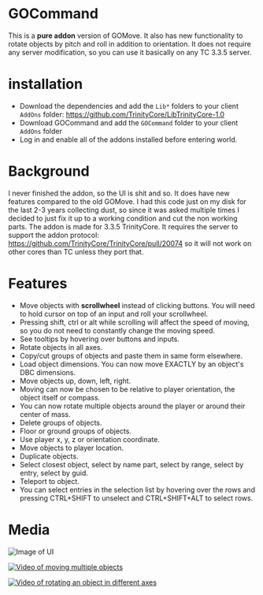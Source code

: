 # GOCommand
This is a **pure addon** version of GOMove. It also has new functionality to rotate objects by pitch and roll in addition to orientation.
It does not require any server modification, so you can use it basically on any TC 3.3.5 server.

# installation
- Download the dependencies and add the `Lib*` folders to your client `AddOns` folder: https://github.com/TrinityCore/LibTrinityCore-1.0
- Download GOCommand and add the `GOCommand` folder to your client `AddOns` folder
- Log in and enable all of the addons installed before entering world.

# Background
I never finished the addon, so the UI is shit and so. It does have new features compared to the old GOMove.
I had this code just on my disk for the last 2-3 years collecting dust, so since it was asked multiple times I decided to just fix it up to a working condition and cut the non working parts.
The addon is made for 3.3.5 TrinityCore.
It requires the server to support the addon protocol: https://github.com/TrinityCore/TrinityCore/pull/20074 so it will not work on other cores than TC unless they port that.

# Features
- Move objects with **scrollwheel** instead of clicking buttons. You will need to hold cursor on top of an input and roll your scrollwheel.
- Pressing shift, ctrl or alt while scrolling will affect the speed of moving, so you do not need to constantly change the moving speed.
- See tooltips by hovering over buttons and inputs.
- Rotate objects in all axes.
- Copy/cut groups of objects and paste them in same form elsewhere.
- Load object dimensions. You can now move EXACTLY by an object's DBC dimensions.
- Move objects up, down, left, right.
- Moving can now be chosen to be relative to player orientation, the object itself or compass.
- You can now rotate multiple objects around the player or around their center of mass.
- Delete groups of objects.
- Floor or ground groups of objects.
- Use player x, y, z or orientation coordinate.
- Move objects to player location.
- Duplicate objects.
- Select closest object, select by name part, select by range, select by entry, select by guid.
- Teleport to object.
- You can select entries in the selection list by hovering over the rows and pressing CTRL+SHIFT to unselect and CTRL+SHIFT+ALT to select rows.

# Media
![Image of UI](https://i.imgur.com/VenjE0x.png "UI in full glory")

[![Video of moving multiple objects](http://img.youtube.com/vi/ty8qzmuG1cQ/0.jpg)](http://www.youtube.com/watch?v=ty8qzmuG1cQ)

[![Video of rotating an object in different axes](http://img.youtube.com/vi/phd5xtFyCao/0.jpg)](http://www.youtube.com/watch?v=phd5xtFyCao)
